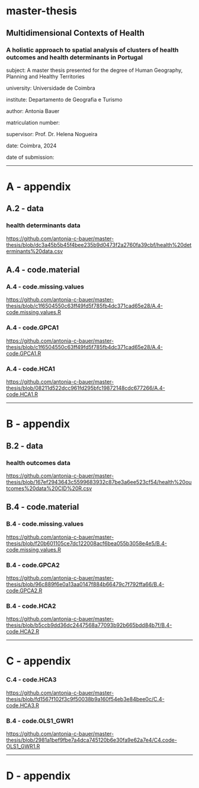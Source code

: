 # master-thesis

## Multidimensional Contexts of Health
### A holistic approach to spatial analysis of clusters of health outcomes and health determinants in Portugal


subject: A master thesis presented for the degree of Human Geography, Planning and Healthy Territories

university: Universidade de Coimbra

institute: Departamento de Geografia e Turismo

author: Antonia Bauer

matriculation number: 

supervisor: Prof. Dr. Helena Nogueira

date: Coimbra, 2024

date of submission: 


---


# A - appendix

## A.2 - data

### health determinants data
https://github.com/antonia-c-bauer/master-thesis/blob/dc3a45b5b45f4bee235b9d0473f2a2760fa39cbf/health%20determinants%20data.csv

## A.4 - code.material

### A.4 - code.missing.values
https://github.com/antonia-c-bauer/master-thesis/blob/c1f6504550c63ff49fd5f785fb4dc371cad65e28/A.4-code.missing.values.R

### A.4 - code.GPCA1
https://github.com/antonia-c-bauer/master-thesis/blob/c1f6504550c63ff49fd5f785fb4dc371cad65e28/A.4-code.GPCA1.R

### A.4 - code.HCA1
https://github.com/antonia-c-bauer/master-thesis/blob/08211d522dcc961fd295bfc19872148cdc677266/A.4-code.HCA1.R

---


# B - appendix

## B.2 - data

### health outcomes data
https://github.com/antonia-c-bauer/master-thesis/blob/167ef2943643c5599683932c87be3a6ee523cf54/health%20outcomes%20data%20CID%20R.csv

## B.4 - code.material

### B.4 - code.missing.values
https://github.com/antonia-c-bauer/master-thesis/blob/f20b601105ce7dc122008acf6bea055b3058e4e5/B.4-code.missing.values.R

### B.4 - code.GPCA2
https://github.com/antonia-c-bauer/master-thesis/blob/96c889f6e0a13aa0147f884b66479c7f792ffa66/B.4-code.GPCA2.R

### B.4 - code.HCA2
https://github.com/antonia-c-bauer/master-thesis/blob/b5ccb9dd36dc2447568a77093b92b665bdd84b7f/B.4-code.HCA2.R

---


# C - appendix

### C.4 - code.HCA3
https://github.com/antonia-c-bauer/master-thesis/blob/fd1567f102f3c9f50038b9a160f54eb3e84bee0c/C.4-code.HCA3.R

### B.4 - code.OLS1_GWR1
https://github.com/antonia-c-bauer/master-thesis/blob/2981a1bef9fbe7a4dca745120b6e30fa9e62a7e4/C4.code-OLS1_GWR1.R

---


# D - appendix
